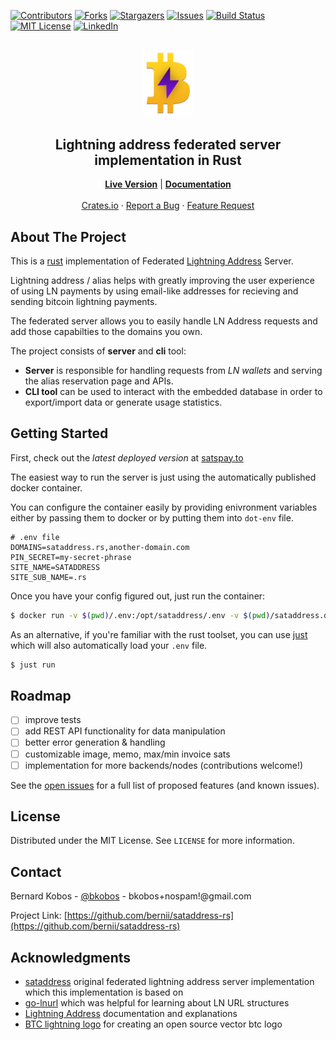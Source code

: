 <div id="top"></div>

<!-- PROJECT SHIELDS -->
<!--
*** I'm using markdown "reference style" links for readability.
*** Reference links are enclosed in brackets [ ] instead of parentheses ( ).
*** See the bottom of this document for the declaration of the reference variables
*** for contributors-url, forks-url, etc. This is an optional, concise syntax you may use.
*** https://www.markdownguide.org/basic-syntax/#reference-style-links
-->
[![Contributors][contributors-shield]][contributors-url]
[![Forks][forks-shield]][forks-url]
[![Stargazers][stars-shield]][stars-url]
[![Issues][issues-shield]][issues-url]
[![Build Status][build-status]][build-status-url]
[![MIT License][license-shield]][license-url]
[![LinkedIn][linkedin-shield]][linkedin-url]


<br />
<div align="center">
  <a href="https://github.com/bernii/sataddress-rs">
    <img src="https://raw.githubusercontent.com/bernii/sataddress-rs/7a09f16a116f1211d1e961bc7e78a1add88f6a4e/assets/inv_banner.png" alt="SatAddress RS logo" width="80">
  </a>

<h2 align="center">Lightning address federated server implementation in Rust</h3>
  <p align="center">
    <a href="https://satspay.to"><strong>Live Version</strong></a> | 
    <a href="https://docs.rs/sataddress/latest/sataddress/index.html"><strong>Documentation</strong></a>
    <br />
    <br />
    <a href="https://crates.io/crates/sataddress">Crates.io</a>
    ·
    <a href="https://github.com/bernii/sataddress-rs/issues">Report a Bug</a>
    ·
    <a href="https://github.com/bernii/sataddress-rs/issues">Feature Request</a>
  </p>
</div>


## About The Project

This is a [rust](https://www.rust-lang.org/) implementation of Federated [Lightning Address](https://lightningaddress.com/) Server.

Lightning address / alias helps with greatly improving the user experience of using LN payments by using email-like addresses for recieving and sending bitcoin lightning payments.

The federated server allows you to easily handle LN Address requests and add those capabilties to the domains you own.

The project consists of **server** and **cli** tool:
* **Server** is responsible for handling requests from *LN wallets* and serving the alias reservation page and APIs.
* **CLI tool** can be used to interact with the embedded database in order to export/import data or generate usage statistics.

## Getting Started

First, check out the *latest deployed version* at [satspay.to](https://satspay.to/)

The easiest way to run the server is just using the automatically published docker container.

You can configure the container easily by providing enivronment variables either by passing them to docker or by putting them into `dot-env` file.

```
# .env file
DOMAINS=sataddress.rs,another-domain.com
PIN_SECRET=my-secret-phrase
SITE_NAME=SATADDRESS
SITE_SUB_NAME=.rs
```

Once you have your config figured out, just run the container:

```bash
$ docker run -v $(pwd)/.env:/opt/sataddress/.env -v $(pwd)/sataddress.db:/opt/sataddress/sataddress.db --name sataddress -it --rm sataddress:latest
```

As an alternative, if you're familiar with the rust toolset, you can use [just](https://github.com/casey/just) which will also automatically load your `.env` file. 
```bash
$ just run
```

## Roadmap

- [ ] improve tests
- [ ] add REST API functionality for data manipulation
- [ ] better error generation & handling
- [ ] customizable image, memo, max/min invoice sats
- [ ] implementation for more backends/nodes (contributions welcome!)

See the [open issues](https://github.com/bernii/sataddress-rs/issues) for a full list of proposed features (and known issues).


## License

Distributed under the MIT License. See `LICENSE` for more information.


## Contact

Bernard Kobos - [@bkobos](https://twitter.com/bkobos) - bkobos+nospam!@gmail.com

Project Link: [https://github.com/bernii/sataddress-rs](https://github.com/bernii/sataddress-rs)

## Acknowledgments

* [sataddress](https://github.com/nbd-wtf/satdress) original federated lightning address server implementation which this implementation is based on
* [go-lnurl](https://github.com/fiatjaf/go-lnurl) which was helpful for learning about LN URL structures
* [Lightning Address](https://github.com/andrerfneves/lightning-address) documentation and explanations
* [BTC lightning logo](https://github.com/shocknet/bitcoin-lightning-logo) for creating an open source vector btc logo


<!-- MARKDOWN LINKS & IMAGES -->
<!-- https://www.markdownguide.org/basic-syntax/#reference-style-links -->
[contributors-shield]: https://img.shields.io/github/contributors/bernii/sataddress-rs.svg?style=for-the-badge
[contributors-url]: https://github.com/bernii/sataddress-rs/graphs/contributors
[forks-shield]: https://img.shields.io/github/forks/bernii/sataddress-rs.svg?style=for-the-badge
[forks-url]: https://github.com/bernii/sataddress-rs/network/members
[stars-shield]: https://img.shields.io/github/stars/bernii/sataddress-rs.svg?style=for-the-badge
[stars-url]: https://github.com/bernii/sataddress-rs/stargazers
[issues-shield]: https://img.shields.io/github/issues/bernii/sataddress-rs.svg?style=for-the-badge
[issues-url]: https://github.com/bernii/sataddress-rs/issues
[license-shield]: https://img.shields.io/github/license/bernii/sataddress-rs.svg?style=for-the-badge
[license-url]: https://github.com/bernii/sataddress-rs/blob/main/LICENSE
[linkedin-shield]: https://img.shields.io/badge/-LinkedIn-black.svg?style=for-the-badge&logo=linkedin&colorB=555
[linkedin-url]: https://linkedin.com/in/bernii
[product-screenshot]: images/screenshot.png
[build-status]: https://img.shields.io/endpoint.svg?url=https%3A%2F%2Factions-badge.atrox.dev%2Fbernii%2Fsataddress-rs%2Fbadge%3Fref%3Dmain&style=for-the-badge
[build-status-url]: https://actions-badge.atrox.dev/bernii/sataddress-rs/goto?ref=main